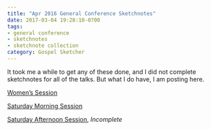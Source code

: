 ```yaml
---
title: "Apr 2016 General Conference Sketchnotes"
date: 2017-03-04 19:28:10-0700
tags:
- general conference
- sketchnotes
- sketchnote collection
category: Gospel Sketcher
---
```


It took me a while to get any of these done, and I did not complete sketchnotes for all of the talks. But what I do have, I am posting here.

[Women’s Session](https://bennorris.org/2017/02/03/apr-2016-general-conference-womens-session-sketchnotes/)

[Saturday Morning Session](https://bennorris.org/2017/02/28/apr-2016-general-conference-saturday-morning-session-sketchnotes/)

[Saturday Afternoon Session](https://bennorris.org/2017/03/05/apr-2016-general-conference-saturday-afternoon-sketchnotes/), _Incomplete_
